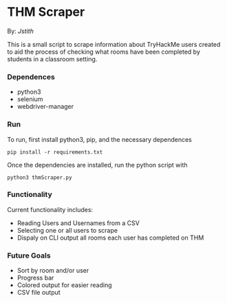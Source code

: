 __THM Scraper__
===============

By: _Jstith_

This is a small script to scrape information about TryHackMe users created to aid the process of checking what rooms have been completed by students in a classroom setting.

### Dependences
- python3
- selenium
- webdriver-manager

### Run
To run, first install python3, pip, and the necessary dependences
```python3
pip install -r requirements.txt
```
Once the dependencies are installed, run the python script with
```python3
python3 thmScraper.py
```

### Functionality
Current functionality includes:
- Reading Users and Usernames from a CSV
- Selecting one or all users to scrape
- Dispaly on CLI output all rooms each user has completed on THM

### Future Goals
- Sort by room and/or user
- Progress bar
- Colored output for easier reading
- CSV file output

